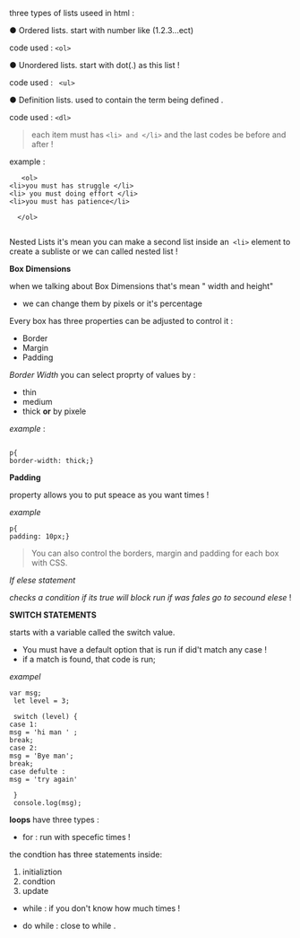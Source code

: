 
three  types of lists useed in html :

● Ordered lists. start with number like (1.2.3...ect)

code used  : `` <ol> ``

● Unordered lists. start with dot(.) as this list !
 
 code used : `` <ul>``

● Definition lists.  used to contain the term 
being defined .

 code used : ``<dl>``


> each item must has ``<li> and </li>``  and the last codes be before and after !

example :
```
   <ol>
<li>you must has struggle </li>
<li> you must doing effort </li>
<li>you must has patience</li>

  </ol>


```

Nested Lists it's mean you can make a second list inside 
an`` <li>`` element to create a subliste  or we can called nested list !



**Box Dimensions**

when we talking about Box Dimensions that's mean " width and height"

* we can change them by pixels or it's percentage

Every box has three properties can be adjusted to control it :

- Border
- Margin
- Padding

*Border Width*
 you can select proprty of values by :

- thin
- medium
- thick
 **or** by pixele

 *example* :
```

p{
border-width: thick;}

```

**Padding**

property allows you to put speace as you want times !

*example*
```
p{
padding: 10px;}

```

> You can also control the borders, margin and padding 
for each box with CSS. 

*If elese statement*

*checks a condition if its true will block run if was fales go to secound elese* !

**SWITCH STATEMENTS** 

 starts with a variable called the switch value.

- You must have a default option that is run if did't match any case !
 - if a match is found, that code is run;

 *exampel*
```
var msg; 
 let level = 3; 

 switch (level) { 
case 1: 
msg = 'hi man ' ; 
break; 
case 2: 
msg = 'Bye man'; 
break; 
case defulte :
msg = 'try again'

 }
 console.log(msg);
 ```

 **loops**
have three types :

- for : run with specefic times !

the condtion has three statements inside:
1. initializtion
2. condtion
3. update 

- while : if you don't know how much times !


- do while : close to while .


